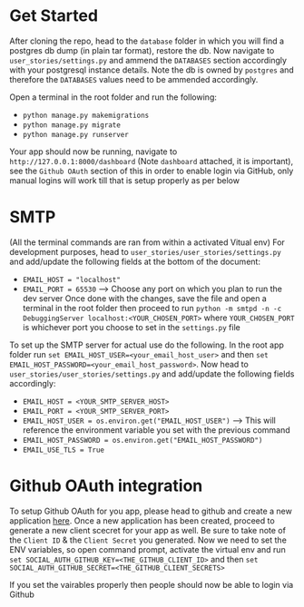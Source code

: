 # Get Started
After cloning the repo, head to the `database` folder in which you will find a postgres db dump (in plain tar format), restore the db. 
Now navigate to `user_stories/settings.py` and ammend the `DATABASES` section accordingly with your postgresql instance details.
Note the db is owned by `postgres` and therefore the `DATABASES` values need to be ammended accordingly.

Open a terminal in the root folder and run the following:
* `python manage.py makemigrations`
* `python manage.py migrate`
* `python manage.py runserver`

Your app should now be running, navigate to `http://127.0.0.1:8000/dashboard` (Note `dashboard` attached, it is important), see the `Github OAuth` section of this in order to enable login via GitHub, only manual logins will work till that is setup properly as per below

# SMTP 
(All the terminal commands are ran from within a activated Vitual env)
For development purposes, head to `user_stories/user_stories/settings.py` and add/update the following fields at the bottom of the document:
* `EMAIL_HOST = "localhost"`
* `EMAIL_PORT = 65530` --> Choose any port on which you plan to run the dev server 
Once done with the changes, save the file and open a terminal in the root folder then proceed to run `python -m smtpd -n -c DebuggingServer localhost:<YOUR_CHOSEN_PORT>` where `YOUR_CHOSEN_PORT` is whichever port you choose to set in the `settings.py` file

To set up the SMTP server for actual use do the following. 
In the root app folder run `set EMAIL_HOST_USER=<your_email_host_user>` and then `set EMAIL_HOST_PASSWORD=<your_email_host_password>`.
Now head to `user_stories/user_stories/settings.py` and add/update the following fields accordingly:
* `EMAIL_HOST = <YOUR_SMTP_SERVER_HOST>`
* `EMAIL_PORT = <YOUR_SMTP_SERVER_PORT>`
* `EMAIL_HOST_USER = os.environ.get("EMAIL_HOST_USER")` --> This will reference the environment variable you set with the previous command
* `EMAIL_HOST_PASSWORD = os.environ.get("EMAIL_HOST_PASSWORD")`
* `EMAIL_USE_TLS = True`

# Github OAuth integration
To setup Github OAuth for you app, please head to github and create a new application [here](https://github.com/settings/applications/new). Once a new application has been created, proceed to generate a new client scecret for your app as well. Be sure to take note of the `Client ID` & the `Client Secret` you generated.
Now we need to set the ENV variables, so open command prompt, activate the virtual env and run `set SOCIAL_AUTH_GITHUB_KEY=<THE_GITHUB_CLIENT_ID>` and then `set SOCIAL_AUTH_GITHUB_SECRET=<THE_GITHUB_CLIENT_SECRETS>`

If you set the vairables properly then people should now be able to login via Github